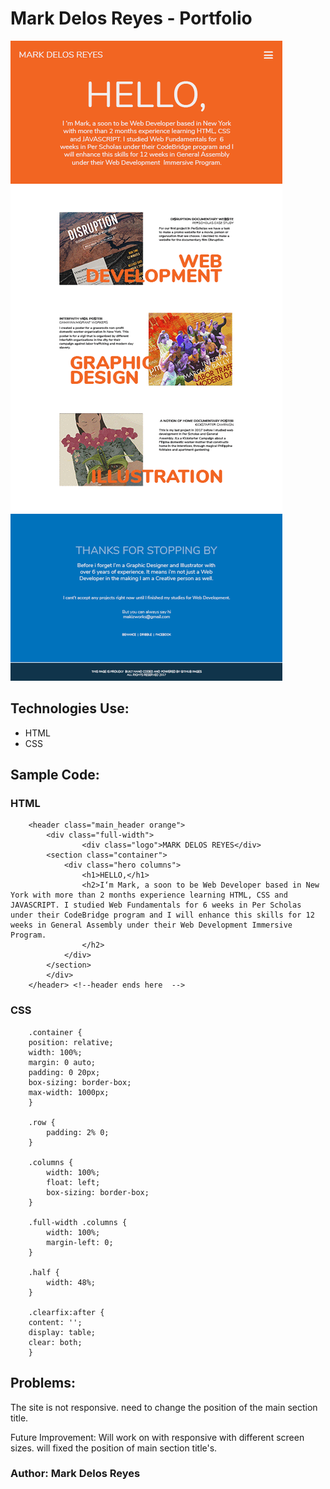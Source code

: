 # Mark Delos Reyes - Portfolio

![Alt text](/images/screenshoot.gif "Optional Title")

## Technologies Use:
- HTML
- CSS

## Sample Code:

### HTML
```
    <header class="main_header orange">
        <div class="full-width">
                <div class="logo">MARK DELOS REYES</div>
        <section class="container">        
            <div class="hero columns">
                <h1>HELLO,</h1>
                <h2>I‘m Mark, a soon to be Web Developer based in New York with more than 2 months experience learning HTML, CSS and JAVASCRIPT. I studied Web Fundamentals for 6 weeks in Per Scholas under their CodeBridge program and I will enhance this skills for 12 weeks in General Assembly under their Web Development Immersive Program.
                </h2>
            </div>
        </section>
        </div>
    </header> <!--header ends here  -->
```


### CSS
```
    .container {
    position: relative;
    width: 100%;
    margin: 0 auto;
    padding: 0 20px;
    box-sizing: border-box;
    max-width: 1000px;
    }

    .row {
        padding: 2% 0;
    }

    .columns {
        width: 100%;
        float: left;
        box-sizing: border-box;
    }

    .full-width .columns {
        width: 100%;
        margin-left: 0;
    }

    .half {
        width: 48%;
    }

    .clearfix:after {
    content: '';
    display: table;
    clear: both;
    }
```

## Problems:
The site is not responsive.
need to change the position of the main section title.

Future Improvement:
Will work on with responsive with different screen sizes.
will fixed the position of main section title's.

### Author: Mark Delos Reyes
